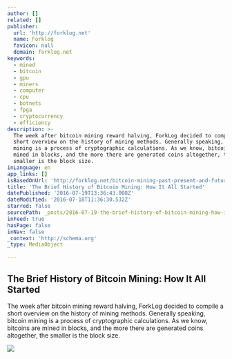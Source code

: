 ```yaml
---
author: []
related: []
publisher:
  url: 'http://forklog.net'
  name: Forklog
  favicon: null
  domain: forklog.net
keywords:
  - mined
  - bitcoin
  - gpu
  - miners
  - computer
  - cpu
  - botnets
  - fpga
  - cryptocurrency
  - efficiency
description: >-
  The week after bitcoin mining reward halving, ForkLog decided to compile a
  short overview on the history of mining methods. Generally speaking, bitcoin
  mining is a process of cryptographic calculations. As we know, bitcoins are
  mined in blocks, and the more there are generated coins altogether, the
  smaller is the block size.
inLanguage: en
app_links: []
isBasedOnUrl: 'http://forklog.net/bitcoin-mining-past-present-and-future/'
title: 'The Brief History of Bitcoin Mining: How It All Started'
datePublished: '2016-07-19T13:36:43.008Z'
dateModified: '2016-07-18T11:36:30.532Z'
starred: false
sourcePath: _posts/2016-07-19-the-brief-history-of-bitcoin-mining-how-it-all-started.md
inFeed: true
hasPage: false
inNav: false
_context: 'http://schema.org'
_type: MediaObject

---
```

<article style=""><h1>The Brief History of Bitcoin Mining: How It All Started</h1><p>The week after bitcoin mining reward halving, ForkLog decided to compile a short overview on the history of mining methods. Generally speaking, bitcoin mining is a process of cryptographic calculations. As we know, bitcoins are mined in blocks, and the more there are generated coins altogether, the smaller is the block size.</p><img src="http://forklog.com/wp-content/uploads/image02-1.jpg" /></article>